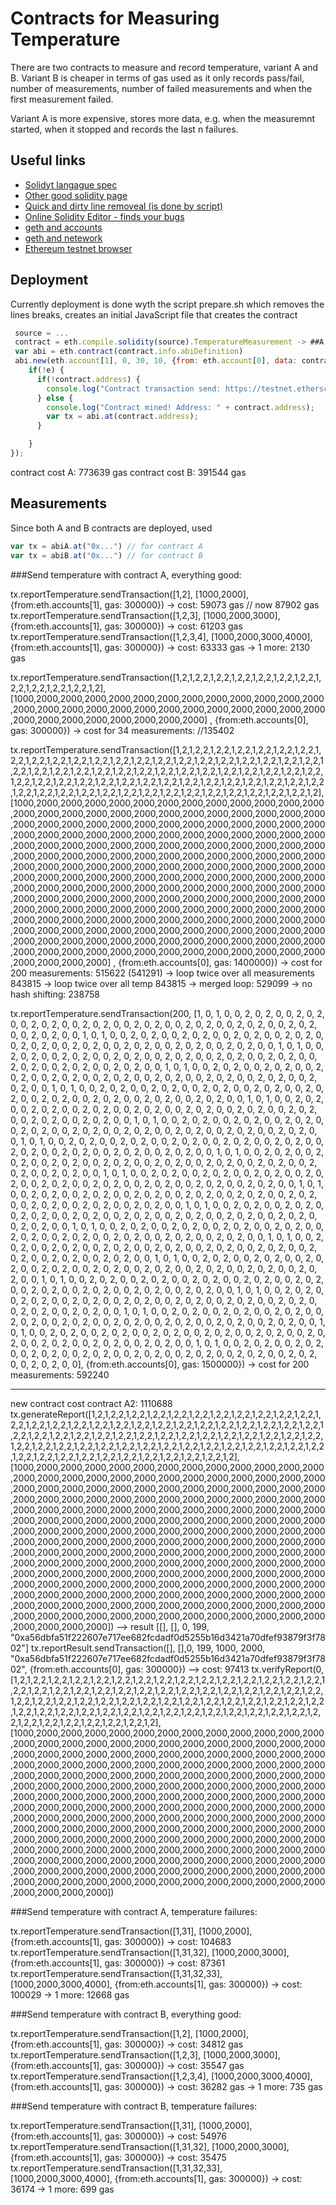 # Contracts for Measuring Temperature

There are two contracts to measure and record temperature, variant A and B. Variant B is 
cheaper in terms of gas used as it only records pass/fail, number of measurements, number
of failed measurements and when the first measurement failed.

Variant A is more expensive, stores more data, e.g. when the measuremnt started, when it stopped
and records the last n failures.

## Useful links

 * [Solidyt langague spec](http://solidity.readthedocs.io/en/latest/)
 * [Other good solidity page](https://docs.erisindustries.com/tutorials/solidity/solidity-1)
 * [Quick and dirty line removeal (is done by script)](http://www.textfixer.com/tools/remove-line-breaks.php)
 * [Online Solidity Editor - finds your bugs](http://chriseth.github.io/browser-solidity/#version=soljson-latest.js)
 * [geth and accounts](https://github.com/ethereum/go-ethereum/wiki/Managing-Your-Accounts)
 * [geth and netework](https://github.com/ethereum/go-ethereum/wiki/Connecting-to-the-network)
 * [Ethereum testnet browser](https://testnet.etherscan.io)

## Deployment

Currently deployment is done wyth the script prepare.sh which removes the lines breaks, creates an initial JavaScript file that 
creates the contract 

```javascript
 source = ...
 contract = eth.compile.solidity(source).TemperatureMeasurement -> ##A or B##
 var abi = eth.contract(contract.info.abiDefinition)
 abi.new(eth.account[1], 0, 30, 10, {from: eth.account[0], data: contract.code, gas: 600000}, function(e, contract){
    if(!e) {
      if(!contract.address) {
        console.log("Contract transaction send: https://testnet.etherscan.io/tx/" + contract.transactionHash + " waiting to be mined...");
      } else {
        console.log("Contract mined! Address: " + contract.address);
        var tx = abi.at(contract.address);
      }

    }
});
```

contract cost A: 773639 gas
contract cost B: 391544 gas

## Measurements

Since both A and B contracts are deployed, used 

```javascript
var tx = abiA.at("0x...") // for contract A
var tx = abiB.at("0x...") // for contract B
```
###Send temperature with contract A, everything good:

tx.reportTemperature.sendTransaction([1,2], [1000,2000], {from:eth.accounts[1], gas: 300000})
-> cost: 59073 gas // now 87902 gas
tx.reportTemperature.sendTransaction([1,2,3], [1000,2000,3000], {from:eth.accounts[1], gas: 300000})
-> cost: 61203 gas
tx.reportTemperature.sendTransaction([1,2,3,4], [1000,2000,3000,4000], {from:eth.accounts[1], gas: 300000})
-> cost: 63333 gas
-> 1 more: 2130 gas

tx.reportTemperature.sendTransaction([1,2,1,2,2,1,2,2,1,2,2,1,2,2,1,2,2,1,2,2,1,2,2,1,2,2,1,2,2,1,2,2,1,2], [1000,2000,2000,2000,2000,2000,2000,2000,2000,2000,2000,2000,2000,2000,2000,2000,2000,2000,2000,2000,2000,2000,2000,2000,2000,2000,2000,2000,2000,2000,2000,2000,2000,2000]
, {from:eth.accounts[0], gas: 300000})
-> cost for 34 measurements: //135402

tx.reportTemperature.sendTransaction([1,2,1,2,2,1,2,2,1,2,2,1,2,2,1,2,2,1,2,2,1,2,2,1,2,2,1,2,2,1,2,2,1,2,2,1,2,2,1,2,2,1,2,2,1,2,2,1,2,2,1,2,2,1,2,2,1,2,2,1,2,2,1,2,2,1,2,2,1,2,2,1,2,2,1,2,2,1,2,2,1,2,2,1,2,2,1,2,2,1,2,2,1,2,2,1,2,2,1,2,2,1,2,2,1,2,2,1,2,2,1,2,2,1,2,2,1,2,2,1,2,2,1,2,2,1,2,2,1,2,2,1,2,2,1,2,2,1,2,2,1,2,2,1,2,2,1,2,2,1,2,2,1,2,2,1,2,2,1,2,2,1,2,2,1,2,2,1,2,2,1,2,2,1,2,2,1,2,2,1,2,2,1,2,2,1,2,2,1,2,2,1,2,2,1,2,2,1,2], [1000,2000,2000,2000,2000,2000,2000,2000,2000,2000,2000,2000,2000,2000,2000,2000,2000,2000,2000,2000,2000,2000,2000,2000,2000,2000,2000,2000,2000,2000,2000,2000,2000,2000,2000,2000,2000,2000,2000,2000,2000,2000,2000,2000,2000,2000,2000,2000,2000,2000,2000,2000,2000,2000,2000,2000,2000,2000,2000,2000,2000,2000,2000,2000,2000,2000,2000,2000,2000,2000,2000,2000,2000,2000,2000,2000,2000,2000,2000,2000,2000,2000,2000,2000,2000,2000,2000,2000,2000,2000,2000,2000,2000,2000,2000,2000,2000,2000,2000,2000,2000,2000,2000,2000,2000,2000,2000,2000,2000,2000,2000,2000,2000,2000,2000,2000,2000,2000,2000,2000,2000,2000,2000,2000,2000,2000,2000,2000,2000,2000,2000,2000,2000,2000,2000,2000,2000,2000,2000,2000,2000,2000,2000,2000,2000,2000,2000,2000,2000,2000,2000,2000,2000,2000,2000,2000,2000,2000,2000,2000,2000,2000,2000,2000,2000,2000,2000,2000,2000,2000,2000,2000,2000,2000,2000,2000,2000,2000,2000,2000,2000,2000,2000,2000,2000,2000,2000,2000,2000,2000,2000,2000,2000,2000,2000,2000,2000,2000,2000]
, {from:eth.accounts[0], gas: 1400000})
-> cost for 200 measurements: 515622 (541291)
-> loop twice over all measurements 843815
-> loop twice over all temp 843815
-> merged loop: 529099
-> no hash shifting: 238758


tx.reportTemperature.sendTransaction(200, [1, 0, 1, 0, 0, 2, 0, 2, 0, 0, 2, 0, 2, 0, 0, 2, 0, 2, 0, 0, 2, 0, 2, 0, 0, 2, 0, 2, 0, 0, 2, 0, 2, 0, 0, 2, 0, 2, 0, 0, 2, 0, 2, 0, 0, 2, 0, 2, 0, 0, 1, 0, 1, 0, 0, 2, 0, 2, 0, 0, 2, 0, 2, 0, 0, 2, 0, 2, 0, 0, 2, 0, 2, 0, 0, 2, 0, 2, 0, 0, 2, 0, 2, 0, 0, 2, 0, 2, 0, 0, 2, 0, 2, 0, 0, 2, 0, 2, 0, 0, 1, 0, 1, 0, 0, 2, 0, 2, 0, 0, 2, 0, 2, 0, 0, 2, 0, 2, 0, 0, 2, 0, 2, 0, 0, 2, 0, 2, 0, 0, 2, 0, 2, 0, 0, 2, 0, 2, 0, 0, 2, 0, 2, 0, 0, 2, 0, 2, 0, 0, 1, 0, 1, 0, 0, 2, 0, 2, 0, 0, 2, 0, 2, 0, 0, 2, 0, 2, 0, 0, 2, 0, 2, 0, 0, 2, 0, 2, 0, 0, 2, 0, 2, 0, 0, 2, 0, 2, 0, 0, 2, 0, 2, 0, 0, 2, 0, 2, 0, 0, 1, 0, 1, 0, 0, 2, 0, 2, 0, 0, 2, 0, 2, 0, 0, 2, 0, 2, 0, 0, 2, 0, 2, 0, 0, 2, 0, 2, 0, 0, 2, 0, 2, 0, 0, 2, 0, 2, 0, 0, 2, 0, 2, 0, 0, 2, 0, 2, 0, 0, 1, 0, 1, 0, 0, 2, 0, 2, 0, 0, 2, 0, 2, 0, 0, 2, 0, 2, 0, 0, 2, 0, 2, 0, 0, 2, 0, 2, 0, 0, 2, 0, 2, 0, 0, 2, 0, 2, 0, 0, 2, 0, 2, 0, 0, 2, 0, 2, 0, 0, 1, 0, 1, 0, 0, 2, 0, 2, 0, 0, 2, 0, 2, 0, 0, 2, 0, 2, 0, 0, 2, 0, 2, 0, 0, 2, 0, 2, 0, 0, 2, 0, 2, 0, 0, 2, 0, 2, 0, 0, 2, 0, 2, 0, 0, 2, 0, 2, 0, 0, 1, 0, 1, 0, 0, 2, 0, 2, 0, 0, 2, 0, 2, 0, 0, 2, 0, 2, 0, 0, 2, 0, 2, 0, 0, 2, 0, 2, 0, 0, 2, 0, 2, 0, 0, 2, 0, 2, 0, 0, 2, 0, 2, 0, 0, 2, 0, 2, 0, 0, 1, 0, 1, 0, 0, 2, 0, 2, 0, 0, 2, 0, 2, 0, 0, 2, 0, 2, 0, 0, 2, 0, 2, 0, 0, 2, 0, 2, 0, 0, 2, 0, 2, 0, 0, 2, 0, 2, 0, 0, 2, 0, 2, 0, 0, 2, 0, 2, 0, 0, 1, 0, 1, 0, 0, 2, 0, 2, 0, 0, 2, 0, 2, 0, 0, 2, 0, 2, 0, 0, 2, 0, 2, 0, 0, 2, 0, 2, 0, 0, 2, 0, 2, 0, 0, 2, 0, 2, 0, 0, 2, 0, 2, 0, 0, 2, 0, 2, 0, 0, 1, 0, 1, 0, 0, 2, 0, 2, 0, 0, 2, 0, 2, 0, 0, 2, 0, 2, 0, 0, 2, 0, 2, 0, 0, 2, 0, 2, 0, 0, 2, 0, 2, 0, 0, 2, 0, 2, 0, 0, 2, 0, 2, 0, 0, 2, 0, 2, 0, 0, 1, 0, 1, 0, 0, 2, 0, 2, 0, 0, 2, 0, 2, 0, 0, 2, 0, 2, 0, 0, 2, 0, 2, 0, 0, 2, 0, 2, 0, 0, 2, 0, 2, 0, 0, 2, 0, 2, 0, 0, 2, 0, 2, 0, 0, 2, 0, 2, 0, 0, 1, 0, 1, 0, 0, 2, 0, 2, 0, 0, 2, 0, 2, 0, 0, 2, 0, 2, 0, 0, 2, 0, 2, 0, 0, 2, 0, 2, 0, 0, 2, 0, 2, 0, 0, 2, 0, 2, 0, 0, 2, 0, 2, 0, 0, 2, 0, 2, 0, 0, 1, 0, 1, 0, 0, 2, 0, 2, 0, 0, 2, 0, 2, 0, 0, 2, 0, 2, 0, 0, 2, 0, 2, 0, 0, 2, 0, 2, 0, 0, 2, 0, 2, 0, 0, 2, 0, 2, 0, 0, 2, 0, 2, 0, 0, 2, 0, 2, 0, 0, 1, 0, 1, 0, 0, 2, 0, 2, 0, 0, 2, 0, 2, 0, 0, 2, 0, 2, 0, 0, 2, 0, 2, 0, 0, 2, 0, 2, 0, 0, 2, 0, 2, 0, 0, 2, 0, 2, 0, 0, 2, 0, 2, 0, 0, 2, 0, 2, 0, 0, 1, 0, 1, 0, 0, 2, 0, 2, 0, 0, 2, 0, 2, 0, 0, 2, 0, 2, 0, 0, 2, 0, 2, 0, 0, 2, 0, 2, 0, 0, 2, 0, 2, 0, 0, 2, 0, 2, 0, 0, 2, 0, 2, 0, 0, 2, 0, 2, 0, 0, 1, 0, 1, 0, 0, 2, 0, 2, 0, 0, 2, 0, 2, 0, 0, 2, 0, 2, 0, 0, 2, 0, 2, 0, 0, 2, 0, 2, 0, 0, 2, 0, 2, 0, 0, 2, 0, 2, 0, 0, 2, 0, 2, 0, 0, 2, 0, 2, 0, 0, 1, 0, 1, 0, 0, 2, 0, 2, 0, 0, 2, 0, 2, 0, 0, 2, 0, 2, 0, 0, 2, 0, 2, 0, 0, 2, 0, 2, 0, 0, 2, 0, 2, 0, 0, 2, 0, 2, 0, 0, 2, 0, 2, 0, 0, 2, 0, 2, 0, 0, 1, 0, 1, 0, 0, 2, 0, 2, 0, 0, 2, 0, 2, 0, 0, 2, 0, 2, 0, 0, 2, 0, 2, 0, 0, 2, 0, 2, 0, 0, 2, 0, 2, 0, 0, 2, 0, 2, 0, 0, 2, 0, 2, 0, 0, 2, 0, 2, 0, 0, 1, 0, 1, 0, 0, 2, 0, 2, 0, 0, 2, 0, 2, 0, 0, 2, 0, 2, 0, 0, 2, 0, 2, 0, 0, 2, 0, 2, 0, 0, 2, 0, 2, 0, 0, 2, 0, 2, 0, 0, 2, 0, 2, 0, 0, 2, 0, 2, 0, 0], {from:eth.accounts[0], gas: 1500000})
-> cost for 200 measurements: 592240

************************
new contract cost contract A2: 1110688
tx.generateReport([1,2,1,2,2,1,2,2,1,2,2,1,2,2,1,2,2,1,2,2,1,2,2,1,2,2,1,2,2,1,2,2,1,2,2,1,2,2,1,2,2,1,2,2,1,2,2,1,2,2,1,2,2,1,2,2,1,2,2,1,2,2,1,2,2,1,2,2,1,2,2,1,2,2,1,2,2,1,2,2,1,2,2,1,2,2,1,2,2,1,2,2,1,2,2,1,2,2,1,2,2,1,2,2,1,2,2,1,2,2,1,2,2,1,2,2,1,2,2,1,2,2,1,2,2,1,2,2,1,2,2,1,2,2,1,2,2,1,2,2,1,2,2,1,2,2,1,2,2,1,2,2,1,2,2,1,2,2,1,2,2,1,2,2,1,2,2,1,2,2,1,2,2,1,2,2,1,2,2,1,2,2,1,2,2,1,2,2,1,2,2,1,2,2,1,2,2,1,2], [1000,2000,2000,2000,2000,2000,2000,2000,2000,2000,2000,2000,2000,2000,2000,2000,2000,2000,2000,2000,2000,2000,2000,2000,2000,2000,2000,2000,2000,2000,2000,2000,2000,2000,2000,2000,2000,2000,2000,2000,2000,2000,2000,2000,2000,2000,2000,2000,2000,2000,2000,2000,2000,2000,2000,2000,2000,2000,2000,2000,2000,2000,2000,2000,2000,2000,2000,2000,2000,2000,2000,2000,2000,2000,2000,2000,2000,2000,2000,2000,2000,2000,2000,2000,2000,2000,2000,2000,2000,2000,2000,2000,2000,2000,2000,2000,2000,2000,2000,2000,2000,2000,2000,2000,2000,2000,2000,2000,2000,2000,2000,2000,2000,2000,2000,2000,2000,2000,2000,2000,2000,2000,2000,2000,2000,2000,2000,2000,2000,2000,2000,2000,2000,2000,2000,2000,2000,2000,2000,2000,2000,2000,2000,2000,2000,2000,2000,2000,2000,2000,2000,2000,2000,2000,2000,2000,2000,2000,2000,2000,2000,2000,2000,2000,2000,2000,2000,2000,2000,2000,2000,2000,2000,2000,2000,2000,2000,2000,2000,2000,2000,2000,2000,2000,2000,2000,2000,2000,2000,2000,2000,2000,2000,2000,2000,2000,2000,2000,2000])
--> result [[], [], 0, 199, "0xa56dbfa51f222607e717ee682fcdadf0d5255b16d3421a70dfef93879f3f7802"]
tx.reportResult.sendTransaction([], [],0, 199, 1000, 2000, "0xa56dbfa51f222607e717ee682fcdadf0d5255b16d3421a70dfef93879f3f7802", {from:eth.accounts[0], gas: 300000})
--> cost: 97413
tx.verifyReport(0, [1,2,1,2,2,1,2,2,1,2,2,1,2,2,1,2,2,1,2,2,1,2,2,1,2,2,1,2,2,1,2,2,1,2,2,1,2,2,1,2,2,1,2,2,1,2,2,1,2,2,1,2,2,1,2,2,1,2,2,1,2,2,1,2,2,1,2,2,1,2,2,1,2,2,1,2,2,1,2,2,1,2,2,1,2,2,1,2,2,1,2,2,1,2,2,1,2,2,1,2,2,1,2,2,1,2,2,1,2,2,1,2,2,1,2,2,1,2,2,1,2,2,1,2,2,1,2,2,1,2,2,1,2,2,1,2,2,1,2,2,1,2,2,1,2,2,1,2,2,1,2,2,1,2,2,1,2,2,1,2,2,1,2,2,1,2,2,1,2,2,1,2,2,1,2,2,1,2,2,1,2,2,1,2,2,1,2,2,1,2,2,1,2,2,1,2,2,1,2], [1000,2000,2000,2000,2000,2000,2000,2000,2000,2000,2000,2000,2000,2000,2000,2000,2000,2000,2000,2000,2000,2000,2000,2000,2000,2000,2000,2000,2000,2000,2000,2000,2000,2000,2000,2000,2000,2000,2000,2000,2000,2000,2000,2000,2000,2000,2000,2000,2000,2000,2000,2000,2000,2000,2000,2000,2000,2000,2000,2000,2000,2000,2000,2000,2000,2000,2000,2000,2000,2000,2000,2000,2000,2000,2000,2000,2000,2000,2000,2000,2000,2000,2000,2000,2000,2000,2000,2000,2000,2000,2000,2000,2000,2000,2000,2000,2000,2000,2000,2000,2000,2000,2000,2000,2000,2000,2000,2000,2000,2000,2000,2000,2000,2000,2000,2000,2000,2000,2000,2000,2000,2000,2000,2000,2000,2000,2000,2000,2000,2000,2000,2000,2000,2000,2000,2000,2000,2000,2000,2000,2000,2000,2000,2000,2000,2000,2000,2000,2000,2000,2000,2000,2000,2000,2000,2000,2000,2000,2000,2000,2000,2000,2000,2000,2000,2000,2000,2000,2000,2000,2000,2000,2000,2000,2000,2000,2000,2000,2000,2000,2000,2000,2000,2000,2000,2000,2000,2000,2000,2000,2000,2000,2000,2000,2000,2000,2000,2000,2000])

###Send temperature with contract A, temperature failures:

tx.reportTemperature.sendTransaction([1,31], [1000,2000], {from:eth.accounts[1], gas: 300000})
-> cost: 104683
tx.reportTemperature.sendTransaction([1,31,32], [1000,2000,3000], {from:eth.accounts[1], gas: 300000})
-> cost: 87361
tx.reportTemperature.sendTransaction([1,31,32,33], [1000,2000,3000,4000], {from:eth.accounts[1], gas: 300000})
-> cost: 100029
-> 1 more: 12668 gas

###Send temperature with contract B, everything good:

tx.reportTemperature.sendTransaction([1,2], [1000,2000], {from:eth.accounts[1], gas: 300000})
-> cost: 34812 gas
tx.reportTemperature.sendTransaction([1,2,3], [1000,2000,3000], {from:eth.accounts[1], gas: 300000})
-> cost: 35547 gas
tx.reportTemperature.sendTransaction([1,2,3,4], [1000,2000,3000,4000], {from:eth.accounts[1], gas: 300000})
-> cost: 36282 gas
-> 1 more: 735 gas

###Send temperature with contract B, temperature failures:

tx.reportTemperature.sendTransaction([1,31], [1000,2000], {from:eth.accounts[1], gas: 300000})
-> cost: 54976
tx.reportTemperature.sendTransaction([1,31,32], [1000,2000,3000], {from:eth.accounts[1], gas: 300000})
-> cost: 35475
tx.reportTemperature.sendTransaction([1,31,32,33], [1000,2000,3000,4000], {from:eth.accounts[1], gas: 300000})
-> cost: 36174
-> 1 more: 699 gas
